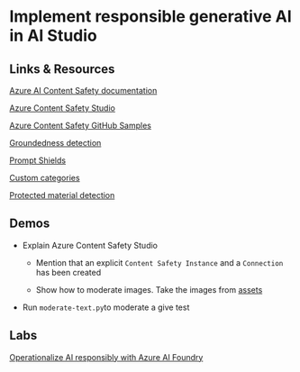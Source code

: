 # Implement responsible generative AI in AI Studio

## Links & Resources

[Azure AI Content Safety documentation](https://learn.microsoft.com/en-us/azure/ai-services/content-safety/overview)

[Azure Content Safety Studio](https://contentsafety.cognitive.azure.com/)

[Azure Content Safety GitHub Samples](https://github.com/Azure-Samples/AzureAIContentSafety)

[Groundedness detection](https://learn.microsoft.com/en-us/azure/ai-services/content-safety/concepts/groundedness)

[Prompt Shields](https://learn.microsoft.com/en-us/azure/ai-services/content-safety/concepts/jailbreak-detection)

[Custom categories](https://learn.microsoft.com/en-us/azure/ai-services/content-safety/concepts/custom-categories?tabs=standard)

[Protected material detection](https://learn.microsoft.com/en-us/azure/ai-services/content-safety/concepts/protected-material?tabs=text)

## Demos

- Explain Azure Content Safety Studio

  - Mention that an explicit `Content Safety Instance` and a `Connection` has been created

  - Show how to moderate images. Take the images from [assets](assets/)

- Run `moderate-text.py`to moderate a give test

## Labs

[Operationalize AI responsibly with Azure AI Foundry](https://learn.microsoft.com/en-us/training/paths/operationalize-ai-responsibly/)
